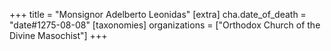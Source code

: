 +++
title = "Monsignor Adelberto Leonidas"
[extra]
cha.date_of_death = "date#1275-08-08"
[taxonomies]
organizations = ["Orthodox Church of the Divine Masochist"]
+++


